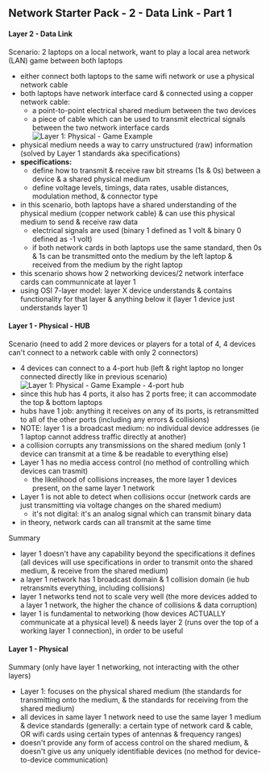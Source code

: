 ## Network Starter Pack - 2 - Data Link - Part 1 ##

#### Layer 2 - Data Link ####
Scenario: 2 laptops on a local network, want to play a local area network (LAN) game between both laptops
* either connect both laptops to the same wifi network or use a physical network cable
* both laptops have network interface card & connected using a copper network cable:
  * a point-to-point electrical shared medium between the two devices
  * a piece of cable which can be used to transmit electrical signals between the two network interface cards
![Layer 1: Physical - Game Example](https://i.postimg.cc/vHDd51yn/image5.png)
* physical medium needs a way to carry unstructured (raw) information (solved by Layer 1 standards aka specifications)
* **specifications:**
  * define how to transmit & receive raw bit streams (1s & 0s) between a device & a shared physical medium
  * define voltage levels, timings, data rates, usable distances, modulation method, & connector type
* in this scenario, both laptops have a shared understanding of the physical medium (copper network cable) & can use this physical medium to send & receive raw data
  * electrical signals are used (binary 1 defined as 1 volt & binary 0 defined as -1 volt)
  * if both network cards in both laptops use the same standard, then 0s & 1s can be transmitted onto the medium by the left laptop & received from the medium by the right laptop
* this scenario shows how 2 networking devices/2 network interface cards can communnicate at layer 1
* using OSI 7-layer model: layer X device understands & contains functionality for that layer & anything below it (layer 1 device just understands layer 1) 
#### Layer 1 - Physical - HUB ####
Scenario (need to add 2 more devices or players for a total of 4, 4 devices can't connect to a network cable with only 2 connectors)
* 4 devices can connect to a 4-port hub (left & right laptop no longer connected directly like in previous scenario)
![Layer 1: Physical - Game Example - 4-port hub](https://i.postimg.cc/W1t02Kfp/image7.png)
* since this hub has 4 ports, it also has 2 ports free; it can accommodate the top & bottom laptops
* hubs have 1 job: anything it receives on any of its ports, is retransmitted to all of the other ports (including any errors & collisions)
* NOTE: layer 1 is a broadcast medium: no individual device addresses (ie 1 laptop cannot address traffic directly at another)
* a collision corrupts any transmissions on the shared medium (only 1 device can transmit at a time & be readable to everything else)
* Layer 1 has no media access control (no method of controlling which devices can trasmit)
  * the likelihood of collisions increases, the more layer 1 devices present, on the same layer 1 network
* Layer 1 is not able to detect when collisions occur (network cards are just transmitting via voltage changes on the shared medium) 
  * it's not digital: it's an analog signal which can transmit binary data 
* in theory, network cards can all transmit at the same time

Summary
* layer 1 doesn't have any capability beyond the specifications it defines (all devices will use specifications in order to transmit onto the shared medium, & receive from the shared medium)
* a layer 1 network has 1 broadcast domain & 1 collision domain (ie hub retransmits everything, including collisions)
* layer 1 networks tend not to scale very well (the more devices added to a layer 1 network, the higher the chance of collisions & data corruption)
* layer 1 is fundamental to networking (how devices ACTUALLY communicate at a physical level) & needs layer 2 (runs over the top of a working layer 1 connection), in order to be useful  
#### Layer 1 - Physical ####
Summary (only have layer 1 networking, not interacting with the other layers)
* Layer 1: focuses on the physical shared medium (the standards for transmitting onto the medium, & the standards for receiving from the shared medium)
* all devices in same layer 1 network need to use the same layer 1 medium & device standards (generally: a certain type of network card & cable, OR wifi cards using certain types of antennas & frequency ranges)
* doesn't provide any form of access control on the shared medium, & doesn't give us any uniquely identifiable devices (no method for device-to-device communication)
    
